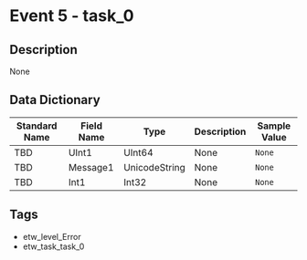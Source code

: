 # Event 5 - task_0

## Description
None

## Data Dictionary
|Standard Name|Field Name|Type|Description|Sample Value|
|---|---|---|---|---|
|TBD|UInt1|UInt64|None|`None`|
|TBD|Message1|UnicodeString|None|`None`|
|TBD|Int1|Int32|None|`None`|

## Tags
* etw_level_Error
* etw_task_task_0